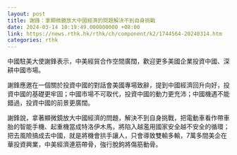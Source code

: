 ```yaml
---
layout: post
title: 謝鋒：拿顯微鏡放大中國經濟的問題解決不到自身挑戰
date: 2024-03-14 10:19:49.000000000 +08:00
link: https://news.rthk.hk/rthk/ch/component/k2/1744564-20240314.htm
categories: rthk
---
```


中國駐美大使謝鋒表示，中美經貿合作空間廣闊，歡迎更多美國企業投資中國、深耕中國市場。

謝鋒應邀在一個關於投資中國的對話會美國專場致辭，提到中國經濟回升向好，投資中國的基礎更牢固；中國市場不可取代，投資中國的動力更充沛；中國機遇不能錯過，投資中國的前景更廣闊。

謝鋒說，拿著顯微鏡放大中國經濟的問題，解決不到自身挑戰，把電動車看作帶車胎的智能手機、起重機當成特洛伊木馬，將陷入越濫用國家安全越不安全的循環；把去風險搞成去中國，就是將機會拱手讓人，只會導致雙輸多輸，7萬多間美企在華投資興業，中美經濟連筋帶骨，強行脫鉤將傷筋動骨。
